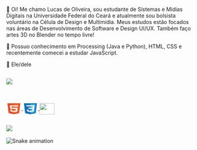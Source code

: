 👋 Oi! Me chamo Lucas de Oliveira, sou estudante de Sistemas e Mídias Digitais na Universidade Federal do Ceará e atualmente 
sou bolsista voluntário na Célula de Design e Multimídia. Meus estudos estão focados nas áreas de Desenvolvimento de Software
e Design UI/UX. Também faço artes 3D no Blender no tempo livre! 

🌱 Possuo conhecimento em Processing (Java e Python), HTML, CSS e recentemente comecei a estudar JavaScript.

🦄 Ele/dele

##

 <div align="left">
  <a href="https://github.com/woahlucas">
  <img height="180em" src="https://github-readme-stats.vercel.app/api?username=woahlucas&show_icons=true&theme=dracula&include_all_commits=true&count_private=true"/>
  
</div>
 
 ##

 <div style="display: inline_block"><br>
  <img align="center" alt="Rafa-HTML" height="30" width="40" src="https://raw.githubusercontent.com/devicons/devicon/master/icons/html5/html5-original.svg">
  <img align="center" alt="Rafa-CSS" height="30" width="40" src="https://raw.githubusercontent.com/devicons/devicon/master/icons/css3/css3-original.svg">
  <img align="center" height="30" width="40" src="https://cdn.jsdelivr.net/gh/devicons/devicon/icons/processing/processing-original.svg" />
</div>
 
 ##
 
 <div> 
  <a href="https://linkedin.com/in/woahlucas" target="_blank"><img src="https://img.shields.io/badge/-LinkedIn-%230077B5?style=for-the-badge&logo=linkedin&logoColor=white" target="_blank"></a> 
 
 ![Snake animation](https://github.com/woahlucas/woahlucas/blob/output/github-contribution-grid-snake.svg)
</div>
